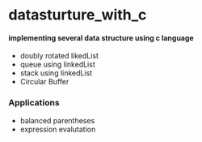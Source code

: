 # datasturture_with_c
#### implementing several data structure using c language ####
* doubly rotated likedList
* queue using linkedList
* stack using linkedList
* Circular Buffer
### Applications ###
* balanced parentheses
* expression evalutation
